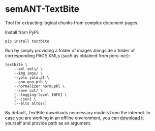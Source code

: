# semANT-TextBite

Tool for extracting logical chunks from complex document pages.

Install from PyPi:
```
pip install textbite
```

Run by simply providing a folder of images alongside a folder of corresponding PAGE XMLs (such as obtained from pero-ocr):

```
textbite \
    --xml xmls/ \
    --img imgs/ \
    --yolo yolo.pt \
    --gnn gnn.pth \
    --normalizer norm.pkl \
    --save out/ \
    [--logging-level INFO] \
    [--json] \
    [--alto altos/]
```

By default, TextBite downloads neccessary models from the internet. In case you are working in an offline environment, you can [download it](https://nextcloud.fit.vutbr.cz/s/6jNgze6fLYXQBgq) yourself and provide path as an argument.
